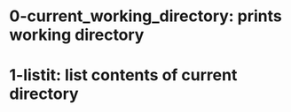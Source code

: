 # 0-current_working_directory: prints working directory
# 1-listit: list contents of current directory
